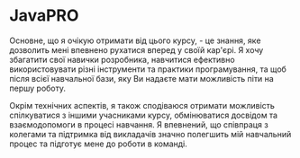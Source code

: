 # JavaPRO
Основне, що я очікую отримати від цього курсу, - це знання, яке дозволить мені впевнено рухатися вперед у своїй кар'єрі. Я хочу збагатити свої навички розробника, навчитися ефективно використовувати різні інструменти та практики програмування, та щоб після всієї навчальної бази, яку Ви надаєте мати можливість піти на першу роботу.

Окрім технічних аспектів, я також сподіваюся отримати можливість спілкуватися з іншими учасниками курсу, обмінюватися досвідом та взаємодопомоги в процесі навчання. Я впевнений, що співпраця з колегами та підтримка від викладачів значно полегшить мій навчальний процес та підготує мене до роботи в команді.
